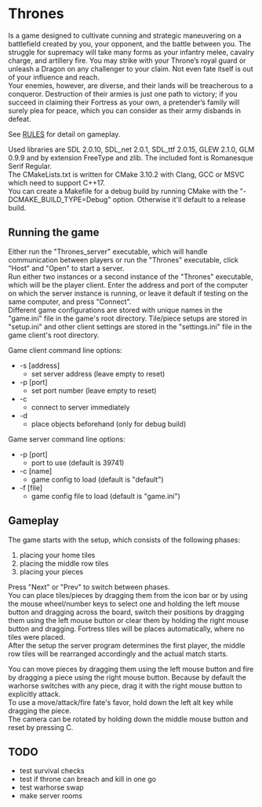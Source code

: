 # Thrones  
Is a game designed to cultivate cunning and strategic maneuvering on a battlefield created by you, your opponent, and the battle between you. The struggle for supremacy will take many forms as your infantry melee, cavalry charge, and artillery fire. You may strike with your Throne’s royal guard or unleash a Dragon on any challenger to your claim. Not even fate itself is out of your influence and reach.  
Your enemies, however, are diverse, and their lands will be treacherous to a conqueror. Destruction of their armies is just one path to victory; if you succeed in claiming their Fortress as your own, a pretender’s family will surely plea for peace, which you can consider as their army disbands in defeat.  

See [RULES](RULES.md) for detail on gameplay.  

Used libraries are SDL 2.0.10, SDL_net 2.0.1, SDL_ttf 2.0.15, GLEW 2.1.0, GLM 0.9.9 and by extension FreeType and zlib. The included font is Romanesque Serif Regular.  
The CMakeLists.txt is written for CMake 3.10.2 with Clang, GCC or MSVC which need to support C++17.  
You can create a Makefile for a debug build by running CMake with the "-DCMAKE_BUILD_TYPE=Debug" option. Otherwise it'll default to a release build.  

## Running the game  
Either run the "Thrones_server" executable, which will handle communication between players or run the "Thrones" executable, click "Host" and "Open" to start a server.  
Run either two instances or a second instance of the "Thrones" executable, which will be the player client. Enter the address and port of the computer on which the server instance is running, or leave it default if testing on the same computer, and press "Connect".  
Different game configurations are stored with unique names in the "game.ini" file in the game's root directory. Tile/piece setups are stored in "setup.ini" and other client settings are stored in the "settings.ini" file in the game client's root directory.   

Game client command line options:  
- -s [address]  
  - set server address (leave empty to reset)  
- -p [port]  
  - set port number (leave empty to reset)  
- -c  
  - connect to server immediately  
- -d  
  - place objects beforehand (only for debug build)  

Game server command line options:  
- -p [port]  
  - port to use (default is 39741)  
- -c [name]  
  - game config to load (default is "default")  
- -f [file]  
  - game config file to load (default is "game.ini")  

## Gameplay  
The game starts with the setup, which consists of the following phases:  
1. placing your home tiles  
2. placing the middle row tiles  
3. placing your pieces  

Press "Next" or "Prev" to switch between phases.  
You can place tiles/pieces by dragging them from the icon bar or by using the mouse wheel/number keys to select one and holding the left mouse button and dragging across the board, switch their positions by dragging them using the left mouse button or clear them by holding the right mouse button and dragging. Fortress tiles will be places automatically, where no tiles were placed.  
After the setup the server program determines the first player, the middle row tiles will be rearranged accordingly and the actual match starts.  

You can move pieces by dragging them using the left mouse button and fire by dragging a piece using the right mouse button. Because by default the warhorse switches with any piece, drag it with the right mouse button to explicitly attack.  
To use a move/attack/fire fate's favor, hold down the left alt key while dragging the piece.  
The camera can be rotated by holding down the middle mouse button and reset by pressing C.  

## TODO  
- test survival checks  
- test if throne can breach and kill in one go  
- test warhorse swap  
- make server rooms  
